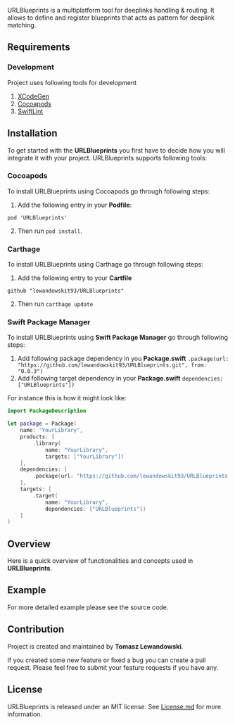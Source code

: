 URLBlueprints is a multiplatform tool for deeplinks handling & routing. It allows to define and register blueprints that acts as pattern for deeplink matching.

## Requirements

### Development
Project uses following tools for development
1. [XCodeGen](https://github.com/yonaskolb/XcodeGen)
2. [Cocoapods](https://cocoapods.org)
3. [SwiftLint](https://github.com/realm/SwiftLint)

## Installation

To get started with the **URLBlueprints** you first have to decide how you will integrate it with your project. URLBlueprints supports following tools:

### Cocoapods

To install URLBlueprints using Cocoapods go through following steps:

1. Add the following entry in your **Podfile**:
```
pod 'URLBlueprints'
```
2. Then run `pod install`.


### Carthage

To install URLBlueprints using Carthage go through following steps:

1. Add the following entry to your **Cartfile**

```
github "lewandowskit93/URLBlueprints"
```

2. Then run ```carthage update```

### Swift Package Manager

To install URLBlueprints using **Swift Package Manager** go through following steps:

1. Add following package dependency in you **Package.swift** ``` .package(url: "https://github.com/lewandowskit93/URLBlueprints.git", from: "0.0.3") ```
2. Add following target dependency in your **Package.swift** ``` dependencies: ["URLBlueprints"]) ```

For instance this is how it might look like:
```swift
import PackageDescription

let package = Package(
    name: "YourLibrary",
    products: [
        .library(
            name: "YourLibrary",
            targets: ["YourLibrary"])
    ],
    dependencies: [
        .package(url: "https://github.com/lewandowskit93/URLBlueprints.git", from: "0.0.3")
    ],
    targets: [
        .target(
            name: "YourLibrary",
            dependencies: ["URLBlueprints"])
    ]
)
```

## Overview

Here is a quick overview of functionalities and concepts used in **URLBlueprints**.

## Example

For more detailed example please see the source code.

## Contribution

Project is created and maintained by **Tomasz Lewandowski**.

If you created some new feature or fixed a bug you can create a pull request. Please feel free to submit your feature requests if you have any.

## License

URLBlueprints is released under an MIT license. See [License.md](LICENSE.md) for more information.
